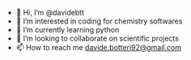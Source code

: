 - 👋 Hi, I’m @davidebtt
- 👀 I’m interested in coding for chemistry softwares
- 🌱 I’m currently learning python
- 💞️ I’m looking to collaborate on scientific projects
- 📫 How to reach me davide.botteri92@gmail.com

<!---
davidebtt/davidebtt is a ✨ special ✨ repository because its `README.md` (this file) appears on your GitHub profile.
You can click the Preview link to take a look at your changes.
--->
